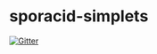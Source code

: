 # sporacid-simplets

[![Gitter](https://badges.gitter.im/Join%20Chat.svg)](https://gitter.im/sturcotte06/sporacid-simplets?utm_source=badge&utm_medium=badge&utm_campaign=pr-badge&utm_content=badge)